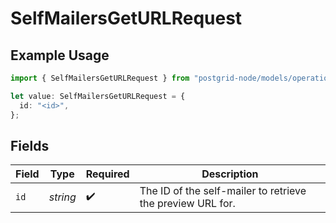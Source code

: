# SelfMailersGetURLRequest

## Example Usage

```typescript
import { SelfMailersGetURLRequest } from "postgrid-node/models/operations";

let value: SelfMailersGetURLRequest = {
  id: "<id>",
};
```

## Fields

| Field                                                      | Type                                                       | Required                                                   | Description                                                |
| ---------------------------------------------------------- | ---------------------------------------------------------- | ---------------------------------------------------------- | ---------------------------------------------------------- |
| `id`                                                       | *string*                                                   | :heavy_check_mark:                                         | The ID of the self-mailer to retrieve the preview URL for. |